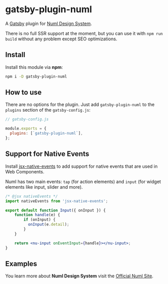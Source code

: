 # gatsby-plugin-numl

A [Gatsby](https://github.com/gatsbyjs/gatsby) plugin for [Numl Design System](https://github.com/tenphi/numl).

There is no full SSR support at the moment, but you can use it with `npm run build` without any problem except SEO optimizations. 

## Install
Install this module via **npm**:

```sh
npm i -D gatsby-plugin-numl
```

## How to use

There are no options for the plugin. Just add `gatsby-plugin-numl` to the `plugins` section of the `gatsby-config.js`:

```javascript
// gatsby-config.js

module.exports = {
  plugins: [`gatsby-plugin-numl`],
};
``` 

## Support for Native Events

Install [jsx-native-events](https://github.com/calebdwilliams/jsx-native-events) to add support for native events that are used in Web Components.

Numl has two main events: `tap` (for action elements) and `input` (for widget elements like input, slider and more).

```jsx
/* @jsx nativeEvents */
import nativeEvents from 'jsx-native-events';

export default function Input({ onInput }) {
    function handle(e) {
        if (onInput) {
          onInput(e.detail);
        }
    }

    return <nu-input onEventInput={handle}></nu-input>;
}
```

## Examples

You learn more about **Numl Design System** visit the [Official Numl Site](https://numl.design).
